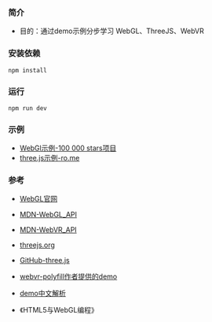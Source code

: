 ### 简介

* 目的：通过demo示例分步学习 WebGL、ThreeJS、WebVR

### 安装依赖

```shell
npm install
```

### 运行

```shell
npm run dev
```

### 示例

* [WebGl示例-100 000 stars项目](https://stars.chromeexperiments.com/)
* [three.js示例-ro.me](ro.me)


### 参考

* [WebGL官网](https://cn.khronos.org/)
* [MDN-WebGL_API](https://developer.mozilla.org/zh-CN/docs/Web/API/WebGL_API)
* [MDN-WebVR_API](https://developer.mozilla.org/zh-CN/docs/Web/API/WebVR_API)
* [threejs.org](https://threejs.org)
* [GitHub-three.js](https://github.com/mrdoob/three.js)
* [webvr-polyfill作者提供的demo](https://github.com/borismus/webvr-boilerplate)
* [demo中文解析](http://dev.qq.com/topic/57c7ff1689a6c9121b1adb16)


* 《HTML5与WebGL编程》
